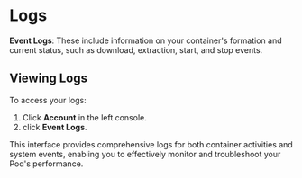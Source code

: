 # Logs

 **Event Logs**: These include information on your container's formation and current status, such as download, extraction, start, and stop events.

## Viewing Logs

To access your logs:

1. Click **Account** in the left console.
2. click **Event Logs**.

This interface provides comprehensive logs for both container activities and system events, enabling you to effectively monitor and troubleshoot your Pod's performance.